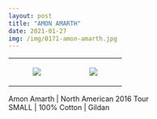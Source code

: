 ```yaml
---
layout: post
title: "AMON AMARTH"
date: 2021-01-27
img: /img/0171-amon-amarth.jpg
---
```




<table style="width:100%;"><tr><td style="vertical-align:top;">
      <figure class="tmblr-full" data-orig-height="2048" data-orig-width="1365" data-orig-src="https://concertshirts.netlify.app/shirts/0171/0171-01.jpg"><img src="https://64.media.tumblr.com/1323574bbfe95101921ca9d4ffc12ee2/2630ba0d9c070282-e2/s540x810/2b14a2dd579c5c5544de2df3c6083b98f89b6a3b.jpg" data-orig-height="2048" data-orig-width="1365" data-orig-src="https://concertshirts.netlify.app/shirts/0171/0171-01.jpg"/></figure></td>
    <td style="vertical-align:top;">
      <figure class="tmblr-full" data-orig-height="2048" data-orig-width="1365" data-orig-src="https://concertshirts.netlify.app/shirts/0171/0171-02.jpg"><img src="https://64.media.tumblr.com/1e873e0fc6cb158874b2858fd74acfce/2630ba0d9c070282-80/s540x810/dc17893ffdb1fe5a76b5f1fd6fe467fc690d82f7.jpg" data-orig-height="2048" data-orig-width="1365" data-orig-src="https://concertshirts.netlify.app/shirts/0171/0171-02.jpg"/></figure></td>
  </tr></table><p>
  Amon Amarth | North American 2016 Tour<br/>SMALL | 100% Cotton | Gildan
</p>
